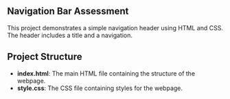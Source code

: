 ## Navigation Bar Assessment

This project demonstrates a simple navigation header using HTML and CSS. The header includes a title and a navigation. 

## Project Structure

- **index.html**: The main HTML file containing the structure of the webpage.
- **style.css**: The CSS file containing styles for the webpage.
